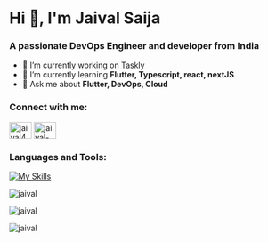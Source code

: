 <h1>Hi 👋, I'm Jaival Saija</h1>
<h3>A passionate DevOps Engineer and developer from India</h3>

- 🔭 I’m currently working on [Taskly](https://github.com/Jaival/taskly)
- 🌱 I’m currently learning **Flutter, Typescript, react, nextJS**
- 💬 Ask me about **Flutter, DevOps, Cloud**

<h3 align="left">Connect with me:</h3>
<p align="left">
<a href="https://twitter.com/jaival469" target="blank"><img align="center" src="https://raw.githubusercontent.com/rahuldkjain/github-profile-readme-generator/master/src/images/icons/Social/twitter.svg" alt="jaival469" height="30" width="40" /></a>
<a href="https://linkedin.com/in/jaival-saija-113452152/" target="blank"><img align="center" src="https://raw.githubusercontent.com/rahuldkjain/github-profile-readme-generator/master/src/images/icons/Social/linked-in-alt.svg" alt="jaival-saija" height="30" width="40" /></a>
</p>

<h3 align="left">Languages and Tools:</h3>

[![My Skills](https://skillicons.dev/icons?i=aws,firebase,docker,dart,flutter,python,next,tailwind,typescript,idea,vscode)](https://skillicons.dev)

<p><img align="center" src="https://github-readme-stats.vercel.app/api/top-langs?username=jaival&show_icons=true&theme=synthwave&locale=en&layout=compact" alt="jaival" /></p>

<p><img align="center" src="https://github-readme-stats.vercel.app/api?username=jaival&show_icons=true&theme=synthwave&locale=en" alt="jaival" /></p>

<p><img align="center" src="https://github-readme-streak-stats.herokuapp.com/?user=jaival&theme=synthwave" alt="jaival" /></p>
